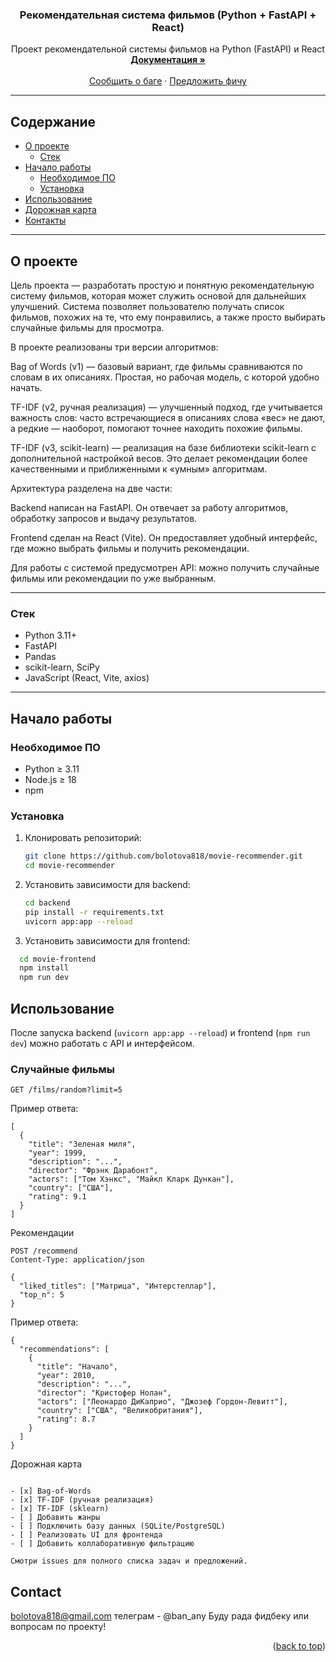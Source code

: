 <a id="readme-top"></a>

<!-- ПРОЕКТ -->

<div align="center">
  <h3 align="center">Рекомендательная система фильмов (Python + FastAPI + React)</h3>

  <p align="center">
    Проект рекомендательной системы фильмов на Python (FastAPI) и React
    <br />
    <a href="https://github.com/bolotova818/movie-recommender"><strong>Документация »</strong></a>
    <br />
    <br />
    <a href="https://github.com/bolotova818/movie-recommender/issues">Сообщить о баге</a>
    ·
    <a href="https://github.com/bolotova818/movie-recommender/issues">Предложить фичу</a>
  </p>
</div>

---

##  Содержание
- [О проекте](#о-проекте)
  - [Стек](#стек)
- [Начало работы](#начало-работы)
  - [Необходимое ПО](#необходимое-по)
  - [Установка](#установка)
- [Использование](#использование)
- [Дорожная карта](#дорожная-карта)
- [Контакты](#контакты)


---

## О проекте

Цель проекта — разработать простую и понятную рекомендательную систему фильмов, которая может служить основой для дальнейших улучшений.
Система позволяет пользователю получать список фильмов, похожих на те, что ему понравились, а также просто выбирать случайные фильмы для просмотра.

В проекте реализованы три версии алгоритмов:

Bag of Words (v1) — базовый вариант, где фильмы сравниваются по словам в их описаниях. Простая, но рабочая модель, с которой удобно начать.

TF-IDF (v2, ручная реализация) — улучшенный подход, где учитывается важность слов: часто встречающиеся в описаниях слова «вес» не дают, а редкие — наоборот, помогают точнее находить похожие фильмы.

TF-IDF (v3, scikit-learn) — реализация на базе библиотеки scikit-learn с дополнительной настройкой весов. Это делает рекомендации более качественными и приближенными к «умным» алгоритмам.

Архитектура разделена на две части:

Backend написан на FastAPI. Он отвечает за работу алгоритмов, обработку запросов и выдачу результатов.

Frontend сделан на React (Vite). Он предоставляет удобный интерфейс, где можно выбрать фильмы и получить рекомендации.

Для работы с системой предусмотрен API: можно получить случайные фильмы или рекомендации по уже выбранным.

---

### Стек
- Python 3.11+
- FastAPI
- Pandas
- scikit-learn, SciPy
- JavaScript (React, Vite, axios)

---

## Начало работы

### Необходимое ПО
- Python ≥ 3.11
- Node.js ≥ 18
- npm

### Установка

1. Клонировать репозиторий:
   ```bash
   git clone https://github.com/bolotova818/movie-recommender.git
   cd movie-recommender
2. Установить зависимости для backend:
    ```bash
    cd backend
   pip install -r requirements.txt
   uvicorn app:app --reload
3. Установить зависимости для frontend:
 ```bash
   cd movie-frontend
   npm install
   npm run dev

```
<!-- USAGE EXAMPLES -->
## Использование

После запуска backend (`uvicorn app:app --reload`) и frontend (`npm run dev`) можно работать с API и интерфейсом.

### Случайные фильмы
```http
GET /films/random?limit=5
```
Пример ответа:
```
[
  {
    "title": "Зеленая миля",
    "year": 1999,
    "description": "...",
    "director": "Фрэнк Дарабонт",
    "actors": ["Том Хэнкс", "Майкл Кларк Дункан"],
    "country": ["США"],
    "rating": 9.1
  }
]
```
Рекомендации
```
POST /recommend
Content-Type: application/json

{
  "liked_titles": ["Матрица", "Интерстеллар"],
  "top_n": 5
}
```
Пример ответа:
```
{
  "recommendations": [
    {
      "title": "Начало",
      "year": 2010,
      "description": "...",
      "director": "Кристофер Нолан",
      "actors": ["Леонардо ДиКаприо", "Джозеф Гордон-Левитт"],
      "country": ["США", "Великобритания"],
      "rating": 8.7
    }
  ]
}
```
Дорожная карта
```

- [x] Bag-of-Words  
- [x] TF-IDF (ручная реализация)  
- [x] TF-IDF (sklearn)  
- [ ] Добавить жанры  
- [ ] Подключить базу данных (SQLite/PostgreSQL)  
- [ ] Реализовать UI для фронтенда  
- [ ] Добавить коллаборативную фильтрацию  

Смотри issues для полного списка задач и предложений.
```



<!-- CONTACT -->
## Contact

bolotova818@gmail.com
телеграм - @ban_any
Буду рада фидбеку или вопросам по проекту!

<p align="right">(<a href="#readme-top">back to top</a>)</p>





